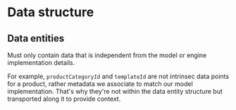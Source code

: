 # Data structure

## Data entities

Must only contain data that is independent from the model or engine implementation details.

For example, `productCategoryId` and `templateId` are not intrinsec data points for a product, rather metadata we associate to match our model implementation. That's why they're not within the data entity structure but transported along it to provide context.
